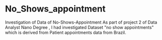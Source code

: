 # No_Shows_appointment
Investigation of Data of No-Shows-Appointment 
As part of project 2 of Data Analyst Nano Degree , I had investigated Dataset "no show appointments" which is derived from Patient appointments data from Brazil. 
